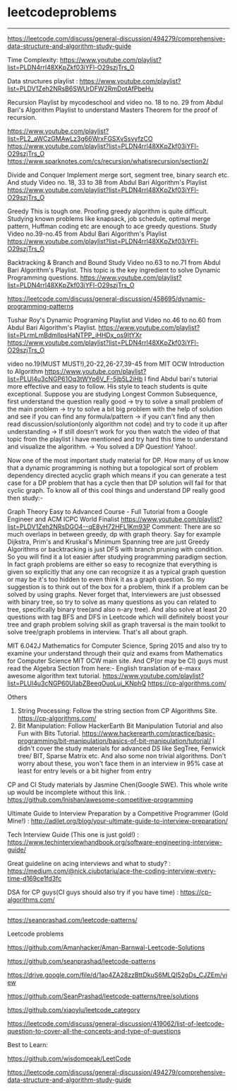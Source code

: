 # leetcodeproblems


*****************************************************************************************************************************************************
https://leetcode.com/discuss/general-discussion/494279/comprehensive-data-structure-and-algorithm-study-guide

Time Complexity: https://www.youtube.com/playlist?list=PLDN4rrl48XKpZkf03iYFl-O29szjTrs_O

Data structures playlist : https://www.youtube.com/playlist?list=PLDV1Zeh2NRsB6SWUrDFW2RmDotAfPbeHu

Recursion Playlist by mycodeschool and video no. 18 to no. 29 from Abdul Bari's Algorithm Playlist to understand Masters Theorem for the proof of recursion.

https://www.youtube.com/playlist?list=PL2_aWCzGMAwLz3g66WrxFGSXvSsvyfzCO
https://www.youtube.com/playlist?list=PLDN4rrl48XKpZkf03iYFl-O29szjTrs_O
https://www.sparknotes.com/cs/recursion/whatisrecursion/section2/

Divide and Conquer
Implement merge sort, segment tree, binary search etc. And study Video no. 18, 33 to 38 from Abdul Bari Algorithm's Playlist
https://www.youtube.com/playlist?list=PLDN4rrl48XKpZkf03iYFl-O29szjTrs_O

Greedy
This is tough one. Proofing greedy algorithm is quite difficult. Studying known problems like knapsack, job schedule, optimal merge pattern, Huffman coding etc are enough to ace greedy questions. Study Video no.39-no.45 from Abdul Bari Algorithm's Playlist
https://www.youtube.com/playlist?list=PLDN4rrl48XKpZkf03iYFl-O29szjTrs_O

Backtracking & Branch and Bound
Study Video no.63 to no.71 from Abdul Bari Algorithm's Playlist. This topic is the key ingredient to solve Dynamic Programming questions.
https://www.youtube.com/playlist?list=PLDN4rrl48XKpZkf03iYFl-O29szjTrs_O

https://leetcode.com/discuss/general-discussion/458695/dynamic-programming-patterns

Tushar Roy's Dynamic Programing Playlist and Video no.46 to no.60 from Abdul Bari Algorithm's Playlist.
https://www.youtube.com/playlist?list=PLrmLmBdmIlpsHaNTPP_jHHDx_os9ItYXr
https://www.youtube.com/playlist?list=PLDN4rrl48XKpZkf03iYFl-O29szjTrs_O

video no.19(MUST MUST!),20-22,26-27,39-45 from MIT OCW Introduction to Algorithm
https://www.youtube.com/playlist?list=PLUl4u3cNGP61Oq3tWYp6V_F-5jb5L2iHb
I find Abdul bari's tutorial more effective and easy to follow. His style to teach students is quite exceptional. Suppose you are studying Longest Common Subsequence, first understand the question really good -> try to solve a small problem of the main problem -> try to solve a bit big problem with the help of solution and see if you can find any formula/pattern -> if you can't find any then read discussion/solution(only algorithm not code) and try to code it up after understanding -> If still doesn't work for you then watch the video of that topic from the playlist i have mentioned and try hard this time to understand and visualize the algorithm. -> You solved a DP Question! Yahoo!.

Now one of the most important study material for DP. How many of us know that a dynamic programming is nothing but a topological sort of problem dependency directed acyclic graph which means if you can generate a test case for a DP problem that has a cycle then that DP solution will fail for that cyclic graph. To know all of this cool things and understand DP really good then study:-

Graph Theory Easy to Advanced Course - Full Tutorial from a Google Engineer and ACM ICPC World Finalist
https://www.youtube.com/playlist?list=PLDV1Zeh2NRsDGO4--qE8yH72HFL1Km93P
Comment: There are so much overlaps in between greedy, dp with graph theory. Say for example Dijkstra, Prim's and Kruskal's Minimum Spanning tree are just Greedy Algorithms or backtracking is just DFS with branch pruning with condition. So you will find it a lot easier after studying programming paradigm section. In fact graph problems are either so easy to recognize that everything is given so explicitly that any one can recognize it as a typical graph question or may be it's too hidden to even think it as a graph question. So my suggestion is to think out of the box for a problem, think if a problem can be solved by using graphs. Never forget that, Interviewers are just obsessed with binary tree, so try to solve as many questions as you can related to tree, specifically binary tree(and also n-ary tree). And also solve at least 20 questions with tag BFS and DFS in Leetcode which will definitely boost your tree and graph problem solving skill as graph traversal is the main toolkit to solve tree/graph problems in interview. That's all about graph.

MIT 6.042J Mathematics for Computer Science, Spring 2015 and also try to examine your understand through their quiz and exams from Mathematics for Computer Science MIT OCW main site.
And CP(or may be CI) guys must read the Algebra Section from here:-
English translation of e-maxx awesome algorithm text tutorial.
https://www.youtube.com/playlist?list=PLUl4u3cNGP60UlabZBeeqOuoLuj_KNphQ
https://cp-algorithms.com/

Others
1. String Processing: Follow the string section from CP Algorithms Site. https://cp-algorithms.com/
2. Bit Manipulation: Follow HackerEarth Bit Manipulation Tutorial and also Fun with Bits Tutorial. https://www.hackerearth.com/practice/basic-programming/bit-manipulation/basics-of-bit-manipulation/tutorial/
 I didn't cover the study materials for advanced DS like SegTree, Fenwick tree/ BIT, Sparse Matrix etc. And also some non trivial algorithms. Don't worry about these, you won't face them in an interview in 95% case at least for entry levels or a bit higher from entry
 
CP and CI Study materials by Jasmine Chen(Google SWE). This whole write up would be incomplete without this link. : https://github.com/lnishan/awesome-competitive-programming

Ultimate Guide to Interview Preparation by a Competitive Programmer (Gold Mine!) : http://adilet.org/blog/your-ultimate-guide-to-interview-preparation/

Tech Interview Guide (This one is just gold!) : https://www.techinterviewhandbook.org/software-engineering-interview-guide/

Great guideline on acing interviews and what to study? : https://medium.com/@nick.ciubotariu/ace-the-coding-interview-every-time-d169ce1fd3fc

DSA for CP guys(CI guys should also try if you have time) : https://cp-algorithms.com/

*****************************************************************************************************************************************************

https://seanprashad.com/leetcode-patterns/

Leetcode problems

https://github.com/Amanhacker/Aman-Barnwal-Leetcode-Solutions

https://github.com/seanprashad/leetcode-patterns

https://drive.google.com/file/d/1ao4ZA28zzBttDkuS6MLQI52gDs_CJZEm/view

https://github.com/SeanPrashad/leetcode-patterns/tree/solutions

https://github.com/xiaoylu/leetcode_category

https://leetcode.com/discuss/general-discussion/419062/list-of-leetcode-question-to-cover-all-the-concepts-and-type-of-questions

Best to Learn:

https://github.com/wisdompeak/LeetCode

https://leetcode.com/discuss/general-discussion/494279/comprehensive-data-structure-and-algorithm-study-guide



